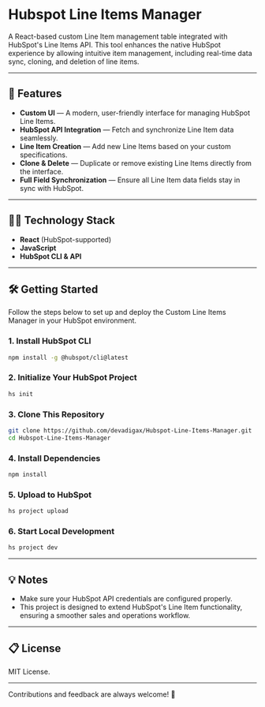 # Hubspot Line Items Manager

A React-based custom Line Item management table integrated with HubSpot's Line Items API. This tool enhances the native HubSpot experience by allowing intuitive item management, including real-time data sync, cloning, and deletion of line items.

---

## 🚀 Features

- **Custom UI** — A modern, user-friendly interface for managing HubSpot Line Items.
- **HubSpot API Integration** — Fetch and synchronize Line Item data seamlessly.
- **Line Item Creation** — Add new Line Items based on your custom specifications.
- **Clone & Delete** — Duplicate or remove existing Line Items directly from the interface.
- **Full Field Synchronization** — Ensure all Line Item data fields stay in sync with HubSpot.

---

## 🧑‍💻 Technology Stack

- **React** (HubSpot-supported)
- **JavaScript**
- **HubSpot CLI & API**

---

## 🛠️ Getting Started

Follow the steps below to set up and deploy the Custom Line Items Manager in your HubSpot environment.

### 1. Install HubSpot CLI

```bash
npm install -g @hubspot/cli@latest
```

### 2. Initialize Your HubSpot Project

```bash
hs init
```

### 3. Clone This Repository

```bash
git clone https://github.com/devadigax/Hubspot-Line-Items-Manager.git
cd Hubspot-Line-Items-Manager
```

### 4. Install Dependencies

```bash
npm install
```

### 5. Upload to HubSpot

```bash
hs project upload
```

### 6. Start Local Development

```bash
hs project dev
```

---

## 💡 Notes

- Make sure your HubSpot API credentials are configured properly.
- This project is designed to extend HubSpot's Line Item functionality, ensuring a smoother sales and operations workflow.

---

## 📋 License

MIT License.

---

Contributions and feedback are always welcome! 🚀

